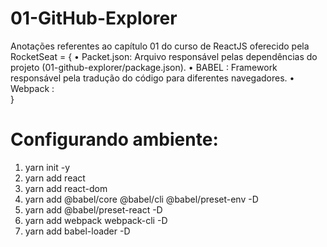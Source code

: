 # 01-GitHub-Explorer
Anotações referentes ao capítulo 01 do curso de ReactJS oferecido pela RocketSeat = {
    • Packet.json:  Arquivo responsável pelas dependências do projeto (01-github-explorer/package.json).
    • BABEL      :  Framework responsável pela tradução do código para diferentes navegadores.
    • Webpack    :   
}
# Configurando ambiente:
1. yarn init -y
2. yarn add react
3. yarn add react-dom
4. yarn add @babel/core @babel/cli @babel/preset-env -D
5. yarn add @babel/preset-react -D
6. yarn add webpack webpack-cli -D
7. yarn add babel-loader -D